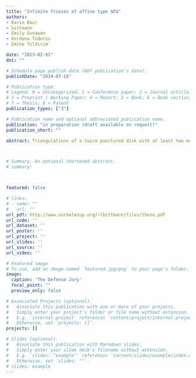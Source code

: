 ```yaml
---
title: "Infinite friezes of affine type $D$"
authors:
- Karin Baur
- bittmann
- Emily Gunawan
- Gordana Todorov
- Emine Yıldırım

date: "2023-02-01"
doi: ""

# Schedule page publish date (NOT publication's date).
publishDate: "2019-07-16"

# Publication type.
# Legend: 0 = Uncategorized; 1 = Conference paper; 2 = Journal article;
# 3 = Preprint / Working Paper; 4 = Report; 5 = Book; 6 = Book section;
# 7 = Thesis; 8 = Patent
publication_types: ["3"]

# Publication name and optional abbreviated publication name.
publication: "in preparation (draft available on request)"
publication_short: ""

abstract: Triangulations of a twice punctured disk with at least two marked points on the boundary are associated to cluster categories of affine type $D$. Indecomposable objects in these categories can be arranged in three tubes using the Auslander-Reiten quiver, and the evaluation of the corresponding cluster variables give infinite friezes. We study these three friezes and their corresponding arcs on the surface and show that their three growth coefficients are equal.



# Summary. An optional shortened abstract.
# summary: 



featured: false

# links:
# - name: ""
#   url: ""
url_pdf: http://www.normalesup.org/~lbittmann/files/these.pdf
url_code: ''
url_dataset: ''
url_poster: ''
url_project: ''
url_slides: ''
url_source: ''
url_video: ''

# Featured image
# To use, add an image named `featured.jpg/png` to your page's folder. 
image:
  caption: 'The Defense Jury'
  focal_point: ""
  preview_only: false

# Associated Projects (optional).
#   Associate this publication with one or more of your projects.
#   Simply enter your project's folder or file name without extension.
#   E.g. `internal-project` references `content/project/internal-project/index.md`.
#   Otherwise, set `projects: []`.
projects: []

# Slides (optional).
#   Associate this publication with Markdown slides.
#   Simply enter your slide deck's filename without extension.
#   E.g. `slides: "example"` references `content/slides/example/index.md`.
#   Otherwise, set `slides: ""`.
# slides: example
---
```






